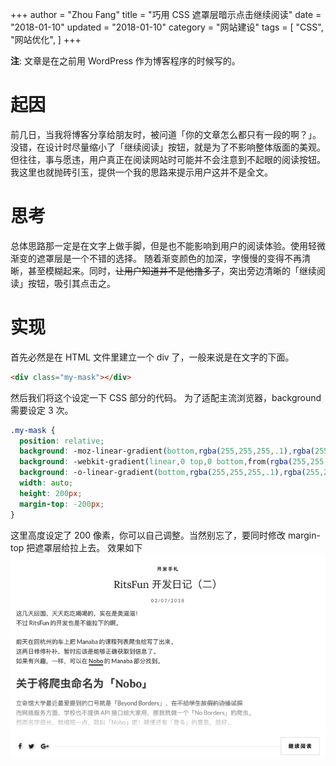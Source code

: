 +++
author = "Zhou Fang"
title = "巧用 CSS 遮罩层暗示点击继续阅读"
date = "2018-01-10"
updated = "2018-01-10"
category = "网站建设"
tags = [
    "CSS",
    "网站优化",
]
+++

__注__: 文章是在之前用 WordPress 作为博客程序的时候写的。

# 起因

前几日，当我将博客分享给朋友时，被问道「你的文章怎么都只有一段的啊？」。
没错，在设计时尽量缩小了「继续阅读」按钮，就是为了不影响整体版面的美观。但往往，事与愿违，用户真正在阅读网站时可能并不会注意到不起眼的阅读按钮。
我这里也就抛砖引玉，提供一个我的思路来提示用户这并不是全文。
  
<!--more-->

# 思考
总体思路那一定是在文字上做手脚，但是也不能影响到用户的阅读体验。使用轻微渐变的遮罩层是一个不错的选择。
随着渐变颜色的加深，字慢慢的变得不再清晰，甚至模糊起来。同时，~~让用户知道并不是他撸多了~~，突出旁边清晰的「继续阅读」按钮，吸引其点击之。

# 实现
首先必然是在 HTML 文件里建立一个 div 了，一般来说是在文字的下面。
```html
<div class="my-mask"></div>
```

然后我们将这个设定一下 CSS 部分的代码。
为了适配主流浏览器，background 需要设定 3 次。

```css
.my-mask {
  position: relative;
  background: -moz-linear-gradient(bottom,rgba(255,255,255,.1),rgba(255,255,255,0));
  background: -webkit-gradient(linear,0 top,0 bottom,from(rgba(255,255,255,0)),to(#fff));
  background: -o-linear-gradient(bottom,rgba(255,255,255,.1),rgba(255,255,255,0));
  width: auto;
  height: 200px;
  margin-top: -200px;
}
```

这里高度设定了 200 像素，你可以自己调整。当然别忘了，要同时修改 margin-top 把遮罩层给拉上去。
效果如下
![简单示例](example.png)